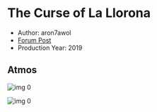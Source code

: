 # The Curse of La Llorona

* Author: aron7awol
* [Forum Post](https://www.avsforum.com/threads/bass-eq-for-filtered-movies.2995212/post-58322756)
* Production Year: 2019

## Atmos

![img 0](https://i.imgur.com/JEMaiR7.jpg)

![img 0](https://i.imgur.com/ffovkuz.jpg)

